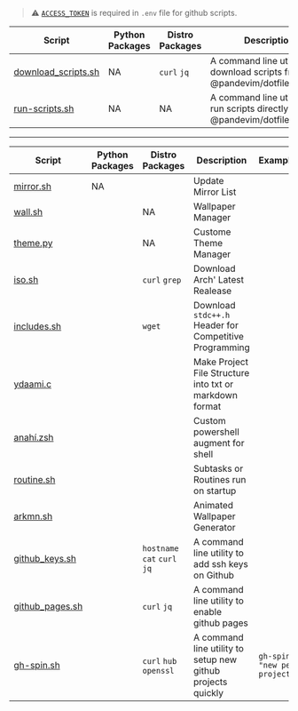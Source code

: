 > ⚠️ [`ACCESS_TOKEN`](https://github.com/settings/tokens) is required in `.env` file for github scripts.


| Script | Python Packages | Distro Packages | Description | Example
| - | - | - | - | -
| [download_scripts.sh](download_scripts.sh) | NA | `curl` `jq` | A command line utility to download scripts from @pandevim/dotfiles/.scripts |
| [run-scripts.sh](run-scripts.sh) | NA | NA | A command line utility to run scripts directly from @pandevim/dotfiles/.scripts |
---
| Script | Python Packages | Distro Packages | Description | Example
| - | - | - | - | -
| [mirror.sh](mirror.sh) | NA || Update Mirror List |
| [wall.sh](wall.sh) || NA | Wallpaper Manager |
| [theme.py](theme.py) || NA | Custome Theme Manager |
| [iso.sh](iso.sh) || `curl` `grep`| Download Arch' Latest Realease |
| [includes.sh](includes.sh) || `wget` | Download `stdc++.h` Header for Competitive Programming |
| [ydaami.c](ydaami.c) ||| Make Project File Structure into txt or markdown format |
| [anahí.zsh](anahí.zsh) ||| Custom powershell augment for shell |
| [routine.sh](routine.sh) ||| Subtasks or Routines run on startup |
| [arkmn.sh](arkmn.sh) ||| Animated Wallpaper Generator |
| [github_keys.sh](github_keys.sh) || `hostname` `cat` `curl` `jq` | A command line utility to add ssh keys on Github |
| [github_pages.sh](github_pages.sh) || `curl` `jq` | A command line utility to enable github pages |
| [gh-spin.sh](gh-spin.sh) || `curl` `hub` `openssl` | A command line utility to setup new github projects quickly | `gh-spin "new pet project"`




